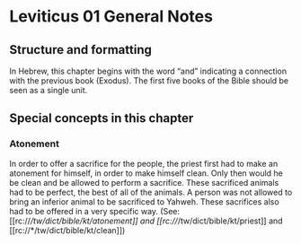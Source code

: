 # Leviticus 01 General Notes
## Structure and formatting

In Hebrew, this chapter begins with the word “and” indicating a connection with the previous book (Exodus). The first five books of the Bible should be seen as a single unit.

## Special concepts in this chapter

### Atonement
In order to offer a sacrifice for the people, the priest first had to make an atonement for himself, in order to make himself clean. Only then would he be clean and be allowed to perform a sacrifice. These sacrificed animals had to be perfect, the best of all of the animals. A person was not allowed to bring an inferior animal to be sacrificed to Yahweh. These sacrifices also had to be offered in a very specific way. (See: [[rc://*/tw/dict/bible/kt/atonement]] and [[rc://*/tw/dict/bible/kt/priest]] and [[rc://*/tw/dict/bible/kt/clean]])